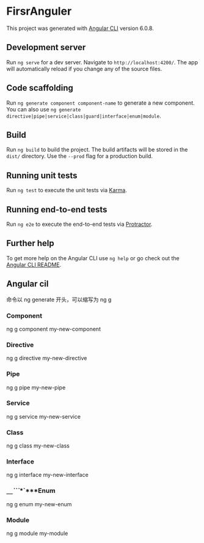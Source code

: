 # FirsrAnguler

This project was generated with [Angular CLI](https://github.com/angular/angular-cli) version 6.0.8.

## Development server

Run `ng serve` for a dev server. Navigate to `http://localhost:4200/`. The app will automatically reload if you change any of the source files.

## Code scaffolding

Run `ng generate component component-name` to generate a new component. You can also use `ng generate directive|pipe|service|class|guard|interface|enum|module`.

## Build

Run `ng build` to build the project. The build artifacts will be stored in the `dist/` directory. Use the `--prod` flag for a production build.

## Running unit tests

Run `ng test` to execute the unit tests via [Karma](https://karma-runner.github.io).

## Running end-to-end tests

Run `ng e2e` to execute the end-to-end tests via [Protractor](http://www.protractortest.org/).

## Further help

To get more help on the Angular CLI use `ng help` or go check out the [Angular CLI README](https://github.com/angular/angular-cli/blob/master/README.md).

## Angular cil
命令以 ng generate 开头，可以缩写为 ng g

### Component 
ng g component my-new-component 
### Directive 
ng g directive my-new-directive 
### Pipe 
ng g pipe my-new-pipe 
### Service 
ng g service my-new-service 
### Class 
ng g class my-new-class 
### Interface 
ng g interface my-new-interface 
### `````__`````***```****`***Enum 
ng g enum my-new-enum 
### Module
 ng g module my-module 

